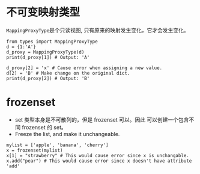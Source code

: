# 不可变映射类型
`MappingProxyType`是个只读视图, 只有原来的映射发生变化，它才会发生变化。
```
from types import MappingProxyType
d = {1:'A'}
d_proxy = MappingProxyType(d)
print(d_proxy[1]) # Output: 'A'

d_proxy[2] = 'x' # Cause error when assigning a new value.
d[2] = 'B' # Make change on the original dict.
print(d_proxy[2]) # Output: 'B'
```
# frozenset
- set 类型本身是不可散列的，但是 frozenset 可以。因此 可以创建一个包含不同 frozenset 的 set。
- Freeze the list, and make it unchangeable.
```
mylist = ['apple', 'banana', 'cherry']
x = frozenset(mylist)
x[1] = "strawberry" # This would cause error since x is unchangable.
x.add("pear") # This would cause error since x doesn't have attribute 'add'
```
